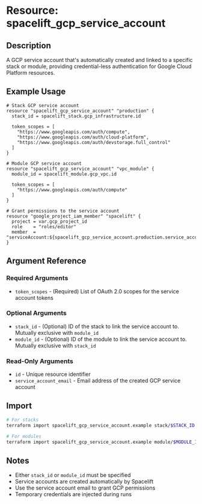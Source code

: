 # Resource: spacelift_gcp_service_account

## Description
A GCP service account that's automatically created and linked to a specific stack or module, providing credential-less authentication for Google Cloud Platform resources.

## Example Usage
```hcl
# Stack GCP service account
resource "spacelift_gcp_service_account" "production" {
  stack_id = spacelift_stack.gcp_infrastructure.id
  
  token_scopes = [
    "https://www.googleapis.com/auth/compute",
    "https://www.googleapis.com/auth/cloud-platform",
    "https://www.googleapis.com/auth/devstorage.full_control"
  ]
}

# Module GCP service account
resource "spacelift_gcp_service_account" "vpc_module" {
  module_id = spacelift_module.gcp_vpc.id
  
  token_scopes = [
    "https://www.googleapis.com/auth/compute"
  ]
}

# Grant permissions to the service account
resource "google_project_iam_member" "spacelift" {
  project = var.gcp_project_id
  role    = "roles/editor"
  member  = "serviceAccount:${spacelift_gcp_service_account.production.service_account_email}"
}
```

## Argument Reference

### Required Arguments
* `token_scopes` - (Required) List of OAuth 2.0 scopes for the service account tokens

### Optional Arguments
* `stack_id` - (Optional) ID of the stack to link the service account to. Mutually exclusive with `module_id`
* `module_id` - (Optional) ID of the module to link the service account to. Mutually exclusive with `stack_id`

### Read-Only Arguments
* `id` - Unique resource identifier
* `service_account_email` - Email address of the created GCP service account

## Import
```bash
# For stacks
terraform import spacelift_gcp_service_account.example stack/$STACK_ID

# For modules
terraform import spacelift_gcp_service_account.example module/$MODULE_ID
```

## Notes
* Either `stack_id` or `module_id` must be specified
* Service accounts are created automatically by Spacelift
* Use the service account email to grant GCP permissions
* Temporary credentials are injected during runs